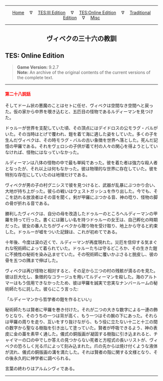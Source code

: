 
---

<!-- Jekyll Page Links -->

<center>
<a href="../../../../index.html">Home</a>
&emsp;&nabla;&emsp;
<a href="../../../index-tes3.html">TES:III Edition</a>
&emsp;&nabla;&emsp;
<a href="../../../index-teso.html">TES:Online Edition</a>
&emsp;&nabla;&emsp;
<a href="../../../index-traditional.html">Traditional Edition</a>
&emsp;&nabla;&emsp;
<a href="../../../index-misc.html">Misc</a>
</center>

<!-- Markdown Body Below: -->

---

<center>
<h2><span style="font-family:Georgia">ヴィベクの三十六の教訓</span></h2>
</center>

## TES: Online Edition

> __Game Version:__ 9.2.7\
> __Note:__ An archive of the original contents of the current versions of the complete text.

---

#### <span style="color:red">第二十八説話</span>

そしてドーム状の悪魔のことはセトに任せ、ヴィベクは空間なき空間へと戻った。仮の家から中界を覗き込むと、五匹目の怪物であるルディーマンを見つけた。

ドゥルーが世界を支配していた頃、その頂点にはデイドロスの公モラグ・バルがいた。その当時はとげで覆われ、鎧を着て海に適した姿をしていた。多くの子を生んだヴィベクは、その時モラグ・バルの古い象徴を世界へ落とした。死んだ記憶の甲羅である。それをヴェロシの子供が着て村の人々の関心を得ようとしていなければ、怪物にはなっていなかった。

ルディーマンは八体の怪物の中で最も単純であった。彼を着た者は強力な殺人者となったが、それ以上は何もなかった。彼は物理的な世界に存在していた。彼を特別な存在にしていたのは地理だけである。

ヴィベクが男の子の村グニシスで彼を見つけると、武器が乱暴にぶつかり合い、大地が持ち上がった。彼らの戦いはウェストガッシュを作り出した。今でも、そこを訪れる放浪者はその音を聞く。剣が甲羅にぶつかる音、神の唸り、怪物の脚の骨が折れる音である。

勝利したヴィベクは、自分の母を改造したドゥルーのところへルディーマンの甲羅を持って行った。書くには難しい名を持つドゥルーの女王は、自己孵化の時期だった。彼女の番人たちがヴィベクから贈り物を受け取り、地上から守ると約束した。ドゥルーが嘘をついた記録は、これが初めてである。

十年後、今度は涙の近くで、ルディーマンが再度現れた。災厄を信仰する気まぐれな呪術師によって着られていた。ドゥルーたちは守るどころか、その生きた鎧に不撓性の秘術を染み込ませていた。その呪術師に覆いかぶさると脱皮し、彼の骨を五つの隅まで伸ばした。

ヴィベクは再び怪物と相対すると、その足から三つの村の残骸が滴るのを見た。彼は巨大化し、象徴的なコラージュを用いてルディーマンを殺した。海のアルトマーはもう信用できなかったため、彼は甲羅を誠実で忠実なナンバールームの秘術師たちに託した。彼らにこう言った:

「ルディーマンから哲学者の鎧を作るといい」

秘術師たちは賢者に甲羅を巻き付けた。それが二つの大きな数字による一連の飾りとなり、そのうちの一つは背が高く、もう一つはその腕の下にあった。それらは甲羅の周りを走り、互いをすり抜けながら、もう役に立たない十二と十三の間の数字から聖なる樹脂を引き出して塗っていた。賢者が呼吸できるよう、神の表皮に金の藁を素早く通した。儀式の銅版画が凝固する樹脂に引き込まれると、チャイマーの口の中でしか答えの見つからない死者と方程式の長いリストが、ヴィベクの恐ろしく光る爪によって刻み込まれた。爪の先からは焼け付くような液体が流れ、儀式の銅版画の溝を満たした。それは賢者の殻に関する文様となり、その後永久的に神学者に調べられる。

言葉の終わりはアルムシヴィである。

---
